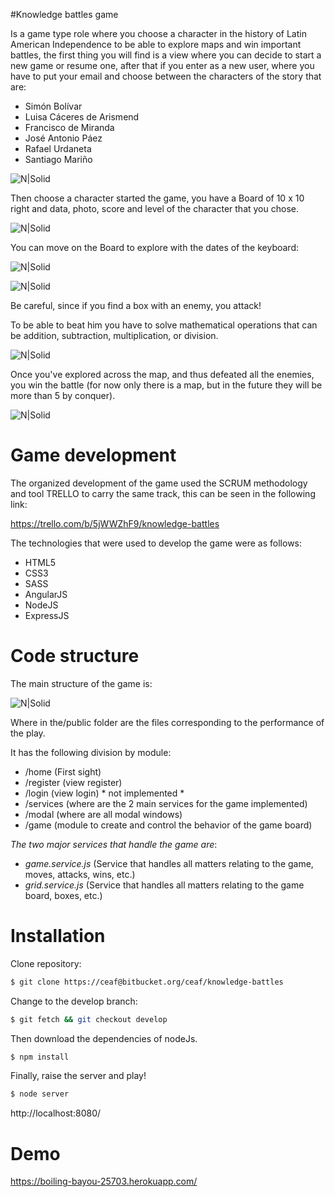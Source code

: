 #Knowledge battles game

Is a game type role where you choose a character in the history of Latin American Independence to be able to explore maps and win important battles, the first thing you will find is a view where you can decide to start a new game or resume one, after that if you enter as a new user, where you have to put your email and choose between the characters of the story that are:

  - Simón Bolívar
  - Luisa Cáceres de Arismend
  - Francisco de Miranda
  - José Antonio Páez
  - Rafael Urdaneta
  - Santiago Mariño


![N|Solid](https://boiling-bayou-25703.herokuapp.com/assets/images/2.png)
 
Then choose a character started the game, you have a Board of 10 x 10 right and data, photo, score and level of the character that you chose.

![N|Solid](https://boiling-bayou-25703.herokuapp.com/assets/images/3.png)

You can move on the Board to explore with the dates of the keyboard:


![N|Solid](http://4.bp.blogspot.com/_I646rDniKDk/S2fniH8GKTI/AAAAAAAAAYI/8i4urxyv1p0/s320/flechas.gif)

![N|Solid](https://boiling-bayou-25703.herokuapp.com/assets/images/7.png)

Be careful, since if you find a box with an enemy, you attack!

To be able to beat him you have to solve mathematical operations that can be addition, subtraction, multiplication, or division.

![N|Solid](https://boiling-bayou-25703.herokuapp.com/assets/images/5.png)

Once you've explored across the map, and thus defeated all the enemies, you win the battle (for now only there is a map, but in the future they will be more than 5 by conquer).

![N|Solid](https://boiling-bayou-25703.herokuapp.com/assets/images/6.png)

# Game development

The organized development of the game used the SCRUM methodology and tool TRELLO to carry the same track, this can be seen in the following link:

https://trello.com/b/5jWWZhF9/knowledge-battles

The technologies that were used to develop the game were as follows:

  - HTML5
  - CSS3
  - SASS
  - AngularJS
  - NodeJS
  - ExpressJS
 
# Code structure
The main structure of the game is:

![N|Solid](https://boiling-bayou-25703.herokuapp.com/assets/images/8.png)

Where in the/public folder are the files corresponding to the performance of the play.

It has the following division by module:

  - /home (First sight)
  - /register (view register)
  - /login (view login) * not implemented *
  - /services (where are the 2 main services for the game implemented)
  - /modal (where are all modal windows)
  - /game (module to create and control the behavior of the game board)


*The two major services that handle the game are*:

 - *game.service.js* (Service that handles all matters relating to the game, moves, attacks, wins, etc.)
 - *grid.service.js* (Service that handles all matters relating to the game board, boxes, etc.)

# Installation

Clone repository:
```sh
$ git clone https://ceaf@bitbucket.org/ceaf/knowledge-battles
```
Change to the develop branch:
```sh
$ git fetch && git checkout develop
```

Then download the dependencies of nodeJs.

```sh
$ npm install
```

Finally, raise the server and play!

```sh
$ node server
```

http://localhost:8080/

# Demo 

https://boiling-bayou-25703.herokuapp.com/